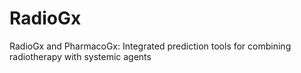 # RadioGx
RadioGx and PharmacoGx: Integrated prediction tools for combining radiotherapy with systemic agents
